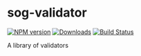 # sog-validator

[![NPM version][npm-image]][npm-url] [![Downloads][downloads-image]][npm-url] [![Build Status][travis-image]][travis-url]

A library of validators




[npm-url]: https://npmjs.org/package/sog-validator
[npm-image]: http://img.shields.io/npm/v/sog-validator.svg

[travis-url]: https://travis-ci.org/alexeybob/sog-validator
[travis-image]: http://img.shields.io/travis/alexeybob/sog-validator.svg

[coveralls-url]: https://coveralls.io/r/alexeybob/sog-validator
[coveralls-image]: http://img.shields.io/coveralls/alexeybob/sog-validator/master.svg

[downloads-image]: http://img.shields.io/npm/dm/sog-validator.svg